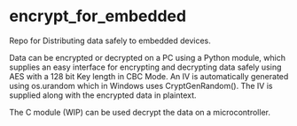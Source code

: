 # encrypt_for_embedded
Repo for Distributing data safely to embedded devices.

Data can be encrypted or decrypted on a PC using a Python module, which supplies an easy interface for encrypting and decrypting data safely using AES with a 128 bit Key length in CBC Mode.
An IV is automatically generated using os.urandom which in Windows uses CryptGenRandom().
The IV is supplied along with the encrypted data in plaintext.

The C module (WIP) can be used decrypt the data on a microcontroller.
